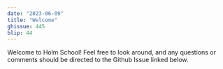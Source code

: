 ```yaml
---
date: "2023-06-09"
title: "Welcome"
ghissue: 445
blip: 44
---
```


Welcome to Holm School! Feel free to look around, and any questions or comments should be directed to the Github Issue linked below.